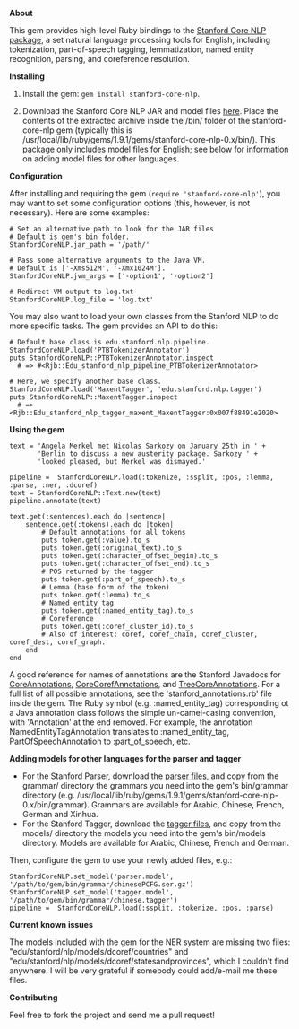 **About**
  
This gem provides high-level Ruby bindings to the [Stanford Core NLP package](http://nlp.stanford.edu/software/corenlp.shtml), a set natural language processing tools for English, including tokenization, part-of-speech tagging, lemmatization, named entity recognition, parsing, and coreference resolution. 

**Installing**

1. Install the gem: `gem install stanford-core-nlp`.

2. Download the Stanford Core NLP JAR and model files [here](http://louismullie.com/stanford-core-nlp-english.zip). Place the contents of the extracted archive inside the /bin/ folder of the stanford-core-nlp gem (typically this is /usr/local/lib/ruby/gems/1.9.1/gems/stanford-core-nlp-0.x/bin/). This package only includes model files for English; see below for information on adding model files for other languages.

**Configuration**

After installing and requiring the gem (`require 'stanford-core-nlp'`), you may want to set some configuration options (this, however, is not necessary). Here are some examples:

    # Set an alternative path to look for the JAR files
    # Default is gem's bin folder.
    StanfordCoreNLP.jar_path = '/path/'

    # Pass some alternative arguments to the Java VM.
    # Default is ['-Xms512M', '-Xmx1024M'].
    StanfordCoreNLP.jvm_args = ['-option1', '-option2']

    # Redirect VM output to log.txt
    StanfordCoreNLP.log_file = 'log.txt'

You may also want to load your own classes from the Stanford NLP to do more specific tasks. The gem provides an API to do this:

    # Default base class is edu.stanford.nlp.pipeline.
    StanfordCoreNLP.load('PTBTokenizerAnnotator')  
    puts StanfordCoreNLP::PTBTokenizerAnnotator.inspect
      # => #<Rjb::Edu_stanford_nlp_pipeline_PTBTokenizerAnnotator>

    # Here, we specify another base class.
    StanfordCoreNLP.load('MaxentTagger', 'edu.stanford.nlp.tagger') 
    puts StanfordCoreNLP::MaxentTagger.inspect
      # => <Rjb::Edu_stanford_nlp_tagger_maxent_MaxentTagger:0x007f88491e2020>

**Using the gem**

    text = 'Angela Merkel met Nicolas Sarkozy on January 25th in ' +
           'Berlin to discuss a new austerity package. Sarkozy ' +
           'looked pleased, but Merkel was dismayed.'

    pipeline =  StanfordCoreNLP.load(:tokenize, :ssplit, :pos, :lemma, :parse, :ner, :dcoref)
    text = StanfordCoreNLP::Text.new(text)
    pipeline.annotate(text)

    text.get(:sentences).each do |sentence|
        sentence.get(:tokens).each do |token|
            # Default annotations for all tokens
            puts token.get(:value).to_s
            puts token.get(:original_text).to_s
            puts token.get(:character_offset_begin).to_s
            puts token.get(:character_offset_end).to_s
            # POS returned by the tagger
            puts token.get(:part_of_speech).to_s
            # Lemma (base form of the token)
            puts token.get(:lemma).to_s
            # Named entity tag
            puts token.get(:named_entity_tag).to_s
            # Coreference
            puts token.get(:coref_cluster_id).to_s
            # Also of interest: coref, coref_chain, coref_cluster, coref_dest, coref_graph.
        end
    end

A good reference for names of annotations are the Stanford Javadocs for [CoreAnnotations](http://nlp.stanford.edu/nlp/javadoc/javanlp/edu/stanford/nlp/ling/CoreAnnotations.html), [CoreCorefAnnotations](http://nlp.stanford.edu/nlp/javadoc/javanlp/edu/stanford/nlp/dcoref/CorefCoreAnnotations.html), and [TreeCoreAnnotations](http://nlp.stanford.edu/nlp/javadoc/javanlp/edu/stanford/nlp/trees/TreeCoreAnnotations.html). For a full list of all possible annotations, see the 'stanford_annotations.rb' file inside the gem. The Ruby symbol (e.g. :named_entity_tag) corresponding ot a Java annotation class follows the simple un-camel-casing convention, with 'Annotation' at the end removed. For example, the annotation NamedEntityTagAnnotation translates to :named_entity_tag, PartOfSpeechAnnotation to :part_of_speech, etc.

**Adding models for other languages for the parser and tagger**

- For the Stanford Parser, download the [parser files](http://nlp.stanford.edu/software/lex-parser.shtml), and copy from the grammar/ directory the grammars you need into the gem's bin/grammar directory (e.g. /usr/local/lib/ruby/gems/1.9.1/gems/stanford-core-nlp-0.x/bin/grammar). Grammars are available for Arabic, Chinese, French, German and Xinhua.
- For the Stanford Tagger, download the [tagger files](http://nlp.stanford.edu/software/tagger.shtml), and copy from the models/ directory the models you need into the gem's bin/models directory. Models are available for Arabic, Chinese, French and German.

Then, configure the gem to use your newly added files, e.g.:
    
    StanfordCoreNLP.set_model('parser.model', '/path/to/gem/bin/grammar/chinesePCFG.ser.gz')
    StanfordCoreNLP.set_model('tagger.model', '/path/to/gem/bin/grammar/chinese.tagger')
    pipeline =  StanfordCoreNLP.load(:ssplit, :tokenize, :pos, :parse)

**Current known issues**

The models included with the gem for the NER system are missing two files: "edu/stanford/nlp/models/dcoref/countries" and "edu/stanford/nlp/models/dcoref/statesandprovinces", which I couldn't find anywhere. I will be very grateful if somebody could add/e-mail me these files.

**Contributing**

Feel free to fork the project and send me a pull request!